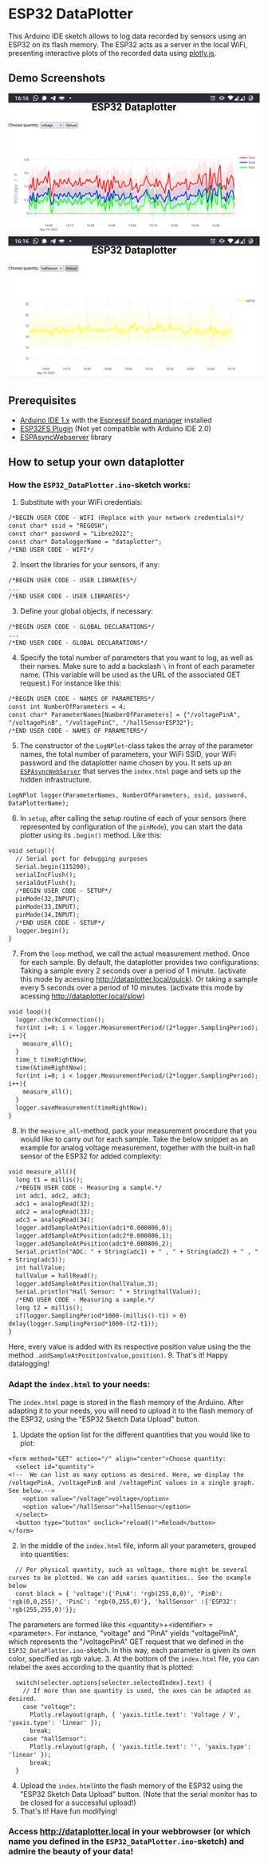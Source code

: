 # ESP32 DataPlotter
This Arduino IDE sketch allows to log data recorded by sensors using an ESP32 on its flash memory. The ESP32 acts as a server in the local WiFi, presenting interactive plots of the recorded data using [plotly.js](https://plotly.com/javascript/).

## Demo Screenshots
![voltage](./images/examplePlot_voltage.png)
![hallSensor](./images/examplePlot_hallSensorESP32.png)

## Prerequisites
* [Arduino IDE 1.x](https://www.arduino.cc/en/software) with the [Espressif board manager](https://espressif-docs.readthedocs-hosted.com/projects/arduino-esp32/en/latest/installing.html) installed
* [ESP32FS Plugin](https://github.com/me-no-dev/arduino-esp32fs-plugin) (Not yet compatible with Arduino IDE 2.0)
* [ESPAsyncWebserver](https://github.com/me-no-dev/ESPAsyncWebServer) library

## How to setup your own dataplotter
### How the `ESP32_DataPlotter.ino`-sketch works:
1. Substitute with your WiFi credentials:
```
/*BEGIN USER CODE - WIFI (Replace with your network credentials)*/
const char* ssid = "REGOSH";
const char* password = "Libre2022";
const char* DataloggerName = "dataplotter";
/*END USER CODE - WIFI*/
```
2. Insert the libraries for your sensors, if any:
```
/*BEGIN USER CODE - USER LIBRARIES*/
...
/*END USER CODE - USER LIBRARIES*/
```
3. Define your global objects, if necessary:
```
/*BEGIN USER CODE - GLOBAL DECLARATIONS*/
...
/*END USER CODE - GLOBAL DECLARATIONS*/
```
4. Specify the total number of parameters that you want to log, as well as their names. Make sure to add a backslash `\` in front of each parameter name. (This variable will be used as the URL of the associated GET request.) For instance like this:
```
/*BEGIN USER CODE - NAMES OF PARAMETERS*/
const int NumberOfParameters = 4;
const char* ParameterNames[NumberOfParameters] = {"/voltagePinA", "/voltagePinB", "/voltagePinC", "/hallSensorESP32"};
/*END USER CODE - NAMES OF PARAMETERS*/
```
5. The constructor of the `LogNPlot`-class takes the array of the parameter names, the total number of parameters, your WiFi SSID, your WiFi password and the dataplotter name chosen by you. It sets up an [`ESPAsyncWebServer`](https://github.com/me-no-dev/ESPAsyncWebServer) that serves the `index.html` page and sets up the hidden infrastructure.
```
LogNPlot logger(ParameterNames, NumberOfParameters, ssid, password, DataPlotterName);
```
6. In `setup`, after calling the setup routine of each of your sensors (here represented by configuration of the `pinMode`), you can start the data plotter using its `.begin()` method. Like this:
```
void setup(){
  // Serial port for debugging purposes
  Serial.begin(115200);
  serialIncFlush();
  serialOutFlush();
  /*BEGIN USER CODE - SETUP*/
  pinMode(32,INPUT);
  pinMode(33,INPUT);
  pinMode(34,INPUT);
  /*END USER CODE - SETUP*/
  logger.begin();
}
```
7. From the `loop` method, we call the actual measurement method. Once for each sample. By default, the dataplotter provides two configurations: Taking a sample every 2 seconds over a period of 1 minute. (activate this mode by acessing <http://dataplotter.local/quick>). Or taking a sample every 5 seconds over a period of 10 minutes. (activate this mode by acessing <http://dataplotter.local/slow>)
```
void loop(){
  logger.checkConnection();
  for(int i=0; i < logger.MeasurementPeriod/(2*logger.SamplingPeriod); i++){
    measure_all();
  }
  time_t timeRightNow;
  time(&timeRightNow);
  for(int i=0; i < logger.MeasurementPeriod/(2*logger.SamplingPeriod); i++){
    measure_all();
  }
  logger.saveMeasurement(timeRightNow);
}
```
8. In the `measure_all`-method, pack your measurement procedure that you would like to carry out for each sample. Take the below snippet as an example for analog voltage measurement, together with the built-in hall sensor of the ESP32 for added complexity:
```
void measure_all(){
  long t1 = millis();
  /*BEGIN USER CODE - Measuring a sample.*/
  int adc1, adc2, adc3;
  adc1 = analogRead(32);
  adc2 = analogRead(33);
  adc3 = analogRead(34);
  logger.addSampleAtPosition(adc1*0.000806,0);
  logger.addSampleAtPosition(adc2*0.000806,1);
  logger.addSampleAtPosition(adc3*0.000806,2);
  Serial.println("ADC: " + String(adc1) + " , " + String(adc2) + " , " + String(adc3));
  int hallValue;
  hallValue = hallRead();
  logger.addSampleAtPosition(hallValue,3);
  Serial.println("Hall Sensor: " + String(hallValue));
  /*END USER CODE - Measuring a sample.*/
  long t2 = millis();
  if(logger.SamplingPeriod*1000-(millis()-t1) > 0) delay(logger.SamplingPeriod*1000-(t2-t1));
}
```
Here, every value is added with its respective position value using the the method `.addSampleAtPosition(value,position)`.
9. That's it! Happy datalogging!

### Adapt the `index.html` to your needs:
The `index.html` page is stored in the flash memory of the Arduino. After adapting it to your needs, you will need to upload it to the flash memory of the ESP32, using the "ESP32 Sketch Data Upload" button.
1. Update the option list for the different quantities that you would like to plot:
```
<form method="GET" action="/" align="center">Choose quantity:
  <select id="quantity">
<!--  We can list as many options as desired. Here, we display the /voltagePinA, /voltagePinB and /voltagePinC values in a single graph. See below.-->
    <option value="/voltage">voltage</option>
    <option value="/hallSensor">hallSensor</option>
  </select>
  <button type="button" onclick="reload()">Reload</button>
</form>
```
2. In the middle of the `index.html` file, inform all your parameters, grouped into quantities:
```
  // Per physical quantity, such as voltage, there might be several curves to be plotted. We can add varies quantities.. See the example below
  const block = { 'voltage':{'PinA': 'rgb(255,0,0)', 'PinB': 'rgb(0,0,255)', 'PinC': 'rgb(0,255,0)'}, 'hallSensor' :{'ESP32': 'rgb(255,255,0)'}};
```
The parameters are formed like this \<quantity\>+\<identifier\> = \<parameter\>. For instance, "voltage" and "PinA" yields "voltagePinA", which represents the "/voltagePinA" GET request that we defined in the ```ESP32_DataPlotter.ino```-sketch. In this way, each parameter is given its own color, specified as rgb value.
3. At the bottom of the `index.html` file, you can relabel the axes according to the quantity that is plotted:
```
  switch(selecter.options[selecter.selectedIndex].text) {
    // If more than one quantity is used, the axes can be adapted as desired.
    case "voltage":
      Plotly.relayout(graph, { 'yaxis.title.text': 'Voltage / V', 'yaxis.type': 'linear' });
      break;
    case "hallSensor":
      Plotly.relayout(graph, { 'yaxis.title.text': '', 'yaxis.type': 'linear' });
      break;
  }
```
4. Upload the ```index.html```into the flash memory of the ESP32 using the "ESP32 Sketch Data Upload" button. (Note that the serial monitor has to be closed for a successful upload!)
5. That's it! Have fun modifying!
### Access <http://dataplotter.local> in your webbrowser (or which name you defined in the ```ESP32_DataPlotter.ino```-sketch) and admire the beauty of your data!
